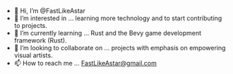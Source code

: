 - 👋 Hi, I’m @FastLikeAstar
- 👀 I’m interested in ... learning more technology and to start contributing to projects.
- 🌱 I’m currently learning ... Rust and the Bevy game development framework (Rust).
- 💞️ I’m looking to collaborate on ... projects with emphasis on empowering visual artists.
- 📫 How to reach me ... FastLikeAstar@gmail.com 

<!---
FastLikeAstar/FastLikeAstar is a ✨ special ✨ repository because its `README.md` (this file) appears on your GitHub profile.
You can click the Preview link to take a look at your changes.
--->
